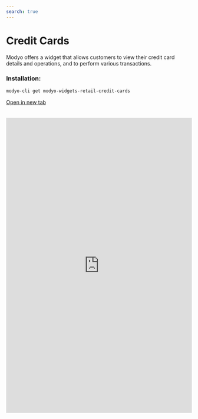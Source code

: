 ```yaml
---
search: true
---
```


# Credit Cards

Modyo offers a widget that allows customers to view their credit card details and operations, and to perform various transactions.

### Installation:

```bash
modyo-cli get modyo-widgets-retail-credit-cards
```

[Open in new tab](https://widgets.modyo.com/retail/credit-cards)

<iframe id="widgetFrame" src="https://widgets.modyo.com/retail/credit-cards" width="100%" frameBorder="0" style="min-height:800px;overflow:auto;margin-top:20px;"/>

| Description                 | Investor Profile Survey                                                                                                                                                                                                                                                        |
|:------------------------------|:-------------------------------------------------------------------------------------------------------------------------------------------------------------------------------------------------------------------------------------------------------------------|
| Credit card summary | Presents a summary of the credit card status with specific information associated with each card balance.<br><br>                                                                    |
| Credit balance             | Shows the payment options available for the specific card, in addition to indicators of expenditure compared to the amount available.                                                                                                                |
| Account statements              | Shows statements with the movements of the last invoiced period for a credit card.                                                                                                                                                          |
| Recent Activity           | Displays all recent activity that has not yet been invoiced.                                                                                                                                                                                |
| Pay balance                   | Corresponds to the balance payment functionality.<br><br> This payment can be either total or partial.<br><br> Clicking on the button will take you to the Credit Card Payment widget, where you can make a payment. |

<script>

  export default {
    mounted() {

      function setIframeHeightCO(id, ht) {
          var ifrm = document.getElementById(id);
          if(ifrm) {
            ifrm.style.height = ht + 4 + "px";
          }
      }
      // iframed document sends its height using postMessage
      function handleDocHeightMsg(e) {
          // check origin
          if ( e.origin === 'https://widgets.modyo.com' ) {
              // parse data
              var data = JSON.parse( e.data );

              console.log('data:', data)
              // check data object
              if ( data['docHeight'] ) {
                  setIframeHeightCO( 'widgetFrame', data['docHeight'] );
              } else {
                  setIframeHeightCO( 'widgetFrame', 700 );
              }
          }
      }

      // assign message handler
      if ( window.addEventListener ) {
          window.addEventListener('message', handleDocHeightMsg, false);
      }
    }
  }

</script>
